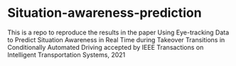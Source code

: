 # Situation-awareness-prediction

This is a repo to reproduce the results in the paper Using Eye-tracking Data to Predict Situation Awareness in Real Time during Takeover Transitions in Conditionally Automated Driving accepted by IEEE Transactions on Intelligent Transportation Systems, 2021
